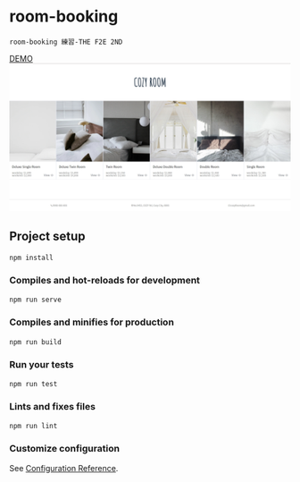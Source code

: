 # room-booking
    room-booking 練習-THE F2E 2ND
[DEMO](https://mitenachian.github.io/room-booking/)
![image](https://github.com/mitenachian/room-booking/blob/master/mt-bookin.jpg?raw=true)
## Project setup
```
npm install
```

### Compiles and hot-reloads for development
```
npm run serve
```

### Compiles and minifies for production
```
npm run build
```

### Run your tests
```
npm run test
```

### Lints and fixes files
```
npm run lint
```

### Customize configuration
See [Configuration Reference](https://cli.vuejs.org/config/).
